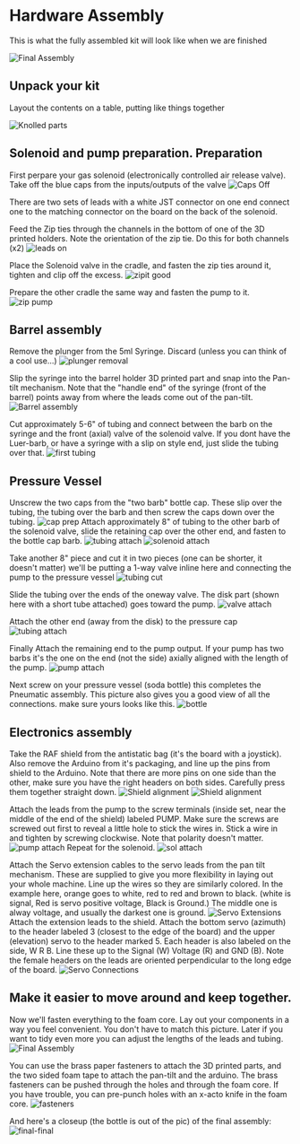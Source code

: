 # Hardware Assembly
This is what the fully assembled kit will look like when we are finished

![Final Assembly](./images/AssemblyV3/IMG_2986.jpg)

## Unpack your kit
Layout the contents on a table, putting like things together

![Knolled parts](./images/AssemblyV3/IMG_2961.jpg)

## Solenoid and pump preparation. Preparation

First perpare your gas solenoid (electronically controlled air release valve).
Take off the blue caps from the inputs/outputs of the valve
![Caps Off](./images/AssemblyV3/IMG_2965.jpg)

There are two sets of leads with a white JST connector on one end connect one to the matching connector on the board on the back of the solenoid.

Feed the Zip ties through the channels in the bottom of one of the 3D printed holders. Note the orientation of the zip tie. Do this for both channels (x2)
![leads on](./images/AssemblyV3/IMG_2966.jpg)

Place the Solenoid valve in the cradle, and fasten the zip ties around it, tighten and clip off the excess.
![zipit good](./images/AssemblyV3/IMG_2967.jpg)

Prepare the other cradle the same way and fasten the pump to it.
![zip pump](./images/AssemblyV3/IMG_2969.jpg)

## Barrel assembly
Remove the plunger from the 5ml Syringe. Discard (unless you can think of a cool use...)
![plunger removal](./images/AssemblyV3/IMG_2973.jpg)

Slip the syringe into the barrel holder 3D printed part and snap into the Pan-tilt mechanism. Note that the "handle end" of the syringe (front of the barrel) points away from where the leads come out of the pan-tilt.
![Barrel assembly](./images/AssemblyV3/IMG_2976.jpg)

Cut approximately 5-6" of tubing and connect between the barb on the syringe and the front (axial) valve of the solenoid valve. If you dont have the Luer-barb, or have a syringe with a slip on style end, just slide the tubing over that.
![first tubing](./images/AssemblyV2/IMG_1587.jpg)

## Pressure Vessel
Unscrew the two caps from the "two barb" bottle cap. These slip over the tubing, the tubing over the barb and then screw the caps down over the tubing.
![cap prep](./images/AssemblyV2/IMG_1588.jpg)
Attach approximately 8" of tubing to the other barb of the solenoid valve, slide the retaining cap over the other end, and fasten to the bottle cap barb.
![tubing attach](./images/AssemblyV2/IMG_1589.jpg)
![solenoid attach](./images/AssemblyV2/IMG_1590.jpg)

Take another 8" piece and cut it in two pieces (one can be shorter, it doesn't matter) we'll be putting a 1-way valve inline here and connecting the pump to the pressure vessel
![tubing cut](./images/AssemblyV2/IMG_1591.jpg)

Slide the tubing over the ends of the oneway valve. The disk part (shown here with a short tube attached) goes toward the pump.
![valve attach](./images/AssemblyV2/IMG_1592.jpg)

Attach the other end (away from the disk) to the pressure cap
![tubing attach](./images/AssemblyV2/IMG_1593.jpg)

Finally Attach the remaining end to the pump output. If your pump has two barbs it's the one on the end (not the side) axially aligned with the length of the pump.
![pump attach](./images/AssemblyV2/IMG_1594.jpg)

Next screw on your pressure vessel (soda bottle) this completes the Pneumatic assembly. This picture also gives you a good view of all the connections. make sure yours looks like this.
![bottle](./images/AssemblyV2/IMG_1595.jpg)

## Electronics assembly
Take the RAF shield from the antistatic bag (it's the board with a joystick). Also remove the Arduino from it's packaging, and line up the pins from shield to the Arduino. Note that there are more pins on one side than the other, make sure you have the right headers on both sides. Carefully press them together straight down.
![Shield alignment](./images/AssemblyV2/IMG_1596.jpg)
![Shield alignment](./images/AssemblyV2/IMG_1597.jpg)

Attach the leads from the pump to the screw terminals (inside set, near the middle of the end of the shield) labeled PUMP. Make sure the screws are screwed out first to reveal a little hole to stick the wires in. Stick a wire in and tighten by screwing clockwise. Note that polarity doesn't matter.
![pump attach](./images/AssemblyV2/IMG_1598.jpg)
Repeat for the solenoid.
![sol attach](./images/AssemblyV2/IMG_1599.jpg)

Attach the Servo extension cables to the servo leads from the pan tilt mechanism. These are supplied to give you more flexibility in laying out your whole machine.
Line up the wires so they are similarly colored. In the example here, orange goes to white, red to red and brown to black.
(white is signal, Red is servo positive voltage, Black is Ground.) The middle one is alway voltage, and usually the darkest one is ground.
![Servo Extensions](./images/AssemblyV2/IMG_1600.jpg)
Attach the extension leads to the shield. Attach the bottom servo (azimuth) to the header labeled 3 (closest to the edge of the board) and the upper (elevation) servo to the header marked 5. Each header is also labeled on the side, W R B. Line these up to the Signal (W) Voltage (R) and GND (B). Note the female headers on the leads are oriented perpendicular to the long edge of the board.
![Servo Connections](./images/AssemblyV2/IMG_1603.jpg)

## Make it easier to move around and keep together.
Now we'll fasten everything to the foam core. Lay out your components in a way you feel convenient. You don't have to match this picture. Later if you want to tidy even more you can adjust the lengths of the leads and tubing.
![Final Assembly](./images/AssemblyV2/IMG_1605.jpg)

You can use the brass paper fasteners to attach the 3D printed parts, and the two sided foam tape to attach the pan-tilt and the arduino.
The brass fasteners can be pushed through the holes and through the foam core. If you have trouble, you can pre-punch holes with an x-acto knife in the foam core.
![fasteners](./images/AssemblyV2/IMG_1604.jpg)

And here's a closeup (the bottle is out of the pic) of the final assembly:
![final-final](./images/AssemblyV2/IMG_1606.jpg)







